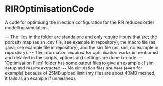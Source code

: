 # RIROptimisationCode
A code for optimising the injection configuration for the RIR reduced order modelling simulatons.

-- The files in the folder are standalone and only require inputs that are; the porosity map (as an .csv file, see example in repository),
the macro file (as .java, see example file in repository), and the sim file (as .sim, no example in repository).
-- The information required for optimisation works is mentioned and detailed in the scripts, options and settings are done in-code.
-- 'Optimisation Files' folder has some output files to give an example of sim setup and results extracted.
-- No simulation files are here (even for example) because of 25MB upload limit (my files are about 40MB meshed, it fails as an example if unmeshed).
